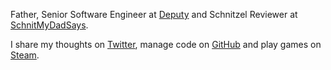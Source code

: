 Father, Senior Software Engineer at [Deputy](https://www.deputy.com/) and Schnitzel Reviewer at [SchnitMyDadSays](http://schnitmydadsays.com/).

I share my thoughts on [Twitter](https://twitter.com/brendanmurty), manage code on [GitHub](https://github.com/brendanmurty?tab=repositories) and play games on [Steam](http://steamcommunity.com/id/brendanmurty).
